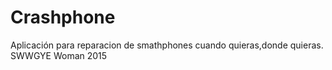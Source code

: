 # Crashphone
Aplicación  para reparacion de smathphones cuando quieras,donde quieras. SWWGYE Woman 2015
